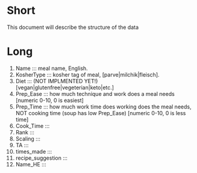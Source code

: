 # Short
This document will describe the structure of the data

# Long

1. Name ::: meal name, English.
2. KosherType ::: kosher tag of meal, [parve|milchik|fleisch].
3. Diet	::: (NOT IMPLMENTED YET!) [vegan|glutenfree|vegeterian|keto|etc.]
4. Prep_Ease ::: how much technique and work does a meal needs [numeric 0-10, 0 is easiest]
5. Prep_Time ::: how much work time does working does the meal needs, NOT cooking time (soup has low Prep_Ease) [numeric 0-10, 0 is less time]
6. Cook_Time :::
7. Rank :::
8. Scaling :::
9. TA :::
10. times_made :::
11. recipe_suggestion :::
12. Name_HE :::
